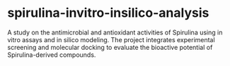 # spirulina-invitro-insilico-analysis
A study on the antimicrobial and antioxidant activities of Spirulina using in vitro assays and in silico modeling. The project integrates experimental screening and molecular docking to evaluate the bioactive potential of Spirulina-derived compounds.
